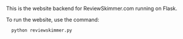 This is the website backend for ReviewSkimmer.com running on Flask.

To run the website, use the command:

```
  python reviewskimmer.py
```
